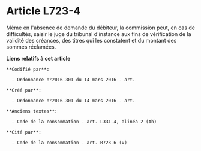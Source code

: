 # Article L723-4

Même en l'absence de demande du débiteur, la commission peut, en cas de difficultés, saisir le juge du tribunal d'instance
aux fins de vérification de la validité des créances, des titres qui les constatent et du montant des sommes réclamées.

**Liens relatifs à cet article**

	**Codifié par**:

	  - Ordonnance n°2016-301 du 14 mars 2016 - art.

	**Créé par**:

	  - Ordonnance n°2016-301 du 14 mars 2016 - art.

	**Anciens textes**:

	  - Code de la consommation - art. L331-4, alinéa 2 (Ab)

	**Cité par**:

	  - Code de la consommation - art. R723-6 (V)
